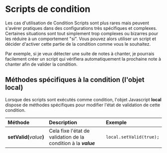 # Scripts de condition

Les cas d'utilisation de Condition Scripts sont plus rares mais peuvent s'avérer pratiques dans des configurations très spécifiques et complexes. Certaines situations sont tout simplement trop complexes ou bizarres pour les réduire à un comportement "si". Vous pouvez alors utiliser un script et décider d'activer cette partie de la condition comme vous le souhaitez.

Par exemple, si je veux détecter une suite de notes à chanter, je pourrais facilement créer un script qui vérifiera automatiquement la prochaine note à chanter afin de valider la condition.

## Méthodes spécifiques à la condition \(l'objet local)

Lorsque des scripts sont exécutés comme condition, l'objet Javascript **local** dispose de méthodes spécifiques pour modifier l'état de validation de cette condition.

| Méthode | Description | Exemple |
| :--- | :--- | :--- |
| **setValid\(**_value_**\)** | Cela fixe l'état de validation de la condition à la _**value**_ | `local.setValid(true);` |

